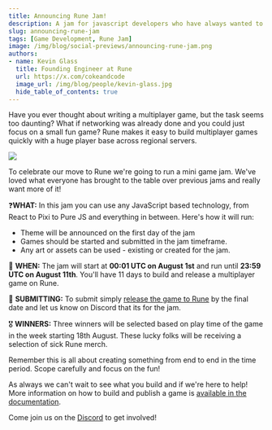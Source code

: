 ```yaml
---
title: Announcing Rune Jam!
description: A jam for javascript developers who have always wanted to build a multiplayer game 
slug: announcing-rune-jam
tags: [Game Development, Rune Jam]
image: /img/blog/social-previews/announcing-rune-jam.png
authors:
- name: Kevin Glass 
  title: Founding Engineer at Rune  
  url: https://x.com/cokeandcode
  image_url: /img/blog/people/kevin-glass.jpg
  hide_table_of_contents: true
---
```


<head>
  <title>Announcing Rune Jam!</title>
  <meta property="og:title" content="Announcing Rune Jam!"/>
</head>

Have you ever thought about writing a multiplayer game, but the task seems too daunting? What if networking was already done and you could just focus on a small fun game? Rune makes it easy to build multiplayer games quickly with a huge player base across regional servers.


![](/img/blog/social-previews/announcing-rune-jam.png)

To celebrate our move to Rune we're going to run a mini game jam. We've loved what everyone has brought to the table over previous jams and really want more of it!

❓**WHAT:** In this jam you can use any JavaScript based technology, from React to Pixi to Pure JS and everything in between. Here's how it will run:
 * Theme will be announced on the first day of the jam
 * Games should be started and submitted in the jam timeframe.
 * Any art or assets can be used - existing or created for the jam.

📆 **WHEN:** The jam will start at **00:01 UTC on August 1st** and run until **23:59 UTC on August 11th**. You'll have 11 days to build and release a multiplayer game on Rune.

📩 **SUBMITTING:** To submit simply [release the game to Rune](/docs/quick-start) by the final date and let us know on Discord that its for the jam.

🎖️ **WINNERS:** Three winners will be selected based on play time of the game in the week starting 18th August. These lucky folks will be receiving a selection of sick Rune merch.

Remember this is all about creating something from end to end in the time period. Scope carefully and focus on the fun!

As always we can't wait to see what you build and if we're here to help! More information on how to build and publish a game is [available in the documentation](/docs/quick-start). 

Come join us on the [Discord](https://discord.gg/rune-devs) to get involved!
